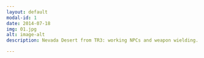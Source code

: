 ```yaml
---
layout: default
modal-id: 1
date: 2014-07-18
img: 01.jpg
alt: image-alt
description: Nevada Desert from TR3: working NPCs and weapon wielding.

---
```

 